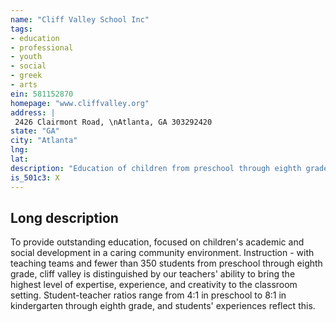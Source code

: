```yaml
---
name: "Cliff Valley School Inc"
tags:
- education
- professional
- youth
- social
- greek
- arts
ein: 581152870
homepage: "www.cliffvalley.org"
address: |
 2426 Clairmont Road, \nAtlanta, GA 303292420
state: "GA"
city: "Atlanta"
lng: 
lat: 
description: "Education of children from preschool through eighth grade. "
is_501c3: X
---
```


## Long description

To provide outstanding education, focused on children's academic and social development in a caring community environment. Instruction - with teaching teams and fewer than 350 students from preschool through eighth grade, cliff valley is distinguished by our teachers' ability to bring the highest level of expertise, experience, and creativity to the classroom setting. Student-teacher ratios range from 4:1 in preschool to 8:1 in kindergarten through eighth grade, and students' experiences reflect this. 
